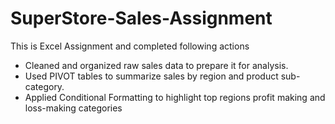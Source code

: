 # SuperStore-Sales-Assignment
This is Excel Assignment and completed following actions
- Cleaned and organized raw sales data to prepare it for analysis.
- Used PIVOT tables to summarize sales by region and product sub-category.
- Applied Conditional Formatting to highlight top regions profit making and loss-making categories
